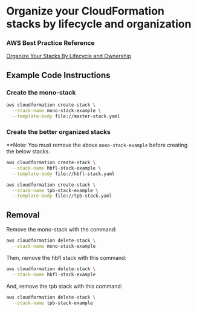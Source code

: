 # Organize your CloudFormation stacks by lifecycle and organization

### AWS Best Practice Reference
[Organize Your Stacks By Lifecycle and Ownership](https://docs.aws.amazon.com/AWSCloudFormation/latest/UserGuide/best-practices.html#organizingstacks)

## Example Code Instructions

### Create the mono-stack

```sh
aws cloudformation create-stack \
  --stack-name mono-stack-example \
  --template-body file://master-stack.yaml
```

### Create the better organized stacks

**Note: You must remove the above `mono-stack-example` before creating the below stacks.

```sh
aws cloudformation create-stack \
  --stack-name hbfl-stack-example \
  --template-body file://hbfl-stack.yaml
```

```sh
aws cloudformation create-stack \
  --stack-name tpb-stack-example \
  --template-body file://tpb-stack.yaml
```

## Removal

Remove the mono-stack with the command:
```sh
aws cloudformation delete-stack \
  --stack-name mono-stack-example
```

Then, remove the hbfl stack with this command:
```sh
aws cloudformation delete-stack \
  --stack-name hbfl-stack-example
```

And, remove the tpb stack with this command:
```sh
aws cloudformation delete-stack \
  --stack-name tpb-stack-example
```